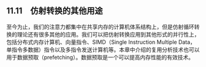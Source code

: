 ## 11.11　仿射转换的其他用途

至今为止，我们的注意力都集中在共享内存的计算机体系结构上，但是仿射循环转换的理论还有很多其他的应用。我们可以把仿射转换应用到其他形式的并行性上，包括分布式内存计算机、向量指令、SIMD（Single Instruction Multiple Data，单指令多数据）指令以及多指令发送计算机等。本章中介绍的复用分析技术也可以用于数据预取（prefetching）。数据预取是一个可以提高内存性能的有效技术。